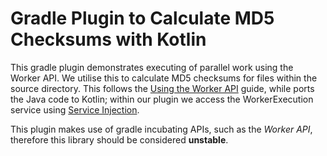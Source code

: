 # Gradle Plugin to Calculate MD5 Checksums with Kotlin

This gradle plugin demonstrates executing of parallel work using the Worker API. We
utilise this to calculate MD5 checksums for files within the source directory. This
follows the [Using the Worker API] guide, while ports the Java code to Kotlin; 
within our plugin we access the WorkerExecution service using [Service Injection].

This plugin makes use of gradle incubating APIs, such as the _Worker API_,
therefore this library should be considered __unstable__.

[Using the Worker API]: https://guides.gradle.org/using-the-worker-api/
[Service Injection]: https://docs.gradle.org/current/userguide/custom_gradle_types.html#service_injection
